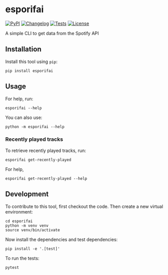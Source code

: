 # esporifai

[![PyPI](https://img.shields.io/pypi/v/esporifai.svg)](https://pypi.org/project/esporifai/)
[![Changelog](https://img.shields.io/github/v/release/chekos/esporifai?include_prereleases&label=changelog)](https://github.com/chekos/esporifai/releases)
[![Tests](https://github.com/chekos/esporifai/workflows/Test/badge.svg)](https://github.com/chekos/esporifai/actions?query=workflow%3ATest)
[![License](https://img.shields.io/badge/license-Apache%202.0-blue.svg)](https://github.com/chekos/esporifai/blob/master/LICENSE)

A simple CLI to get data from the Spotify API

## Installation

Install this tool using `pip`:

    pip install esporifai

## Usage

For help, run:

    esporifai --help

You can also use:

    python -m esporifai --help

### Recently played tracks
To retrieve recently played tracks, run:

    esporifai get-recently-played

For help,

    esporifai get-recently-played --help

## Development

To contribute to this tool, first checkout the code. Then create a new virtual environment:

    cd esporifai
    python -m venv venv
    source venv/bin/activate

Now install the dependencies and test dependencies:

    pip install -e '.[test]'

To run the tests:

    pytest
